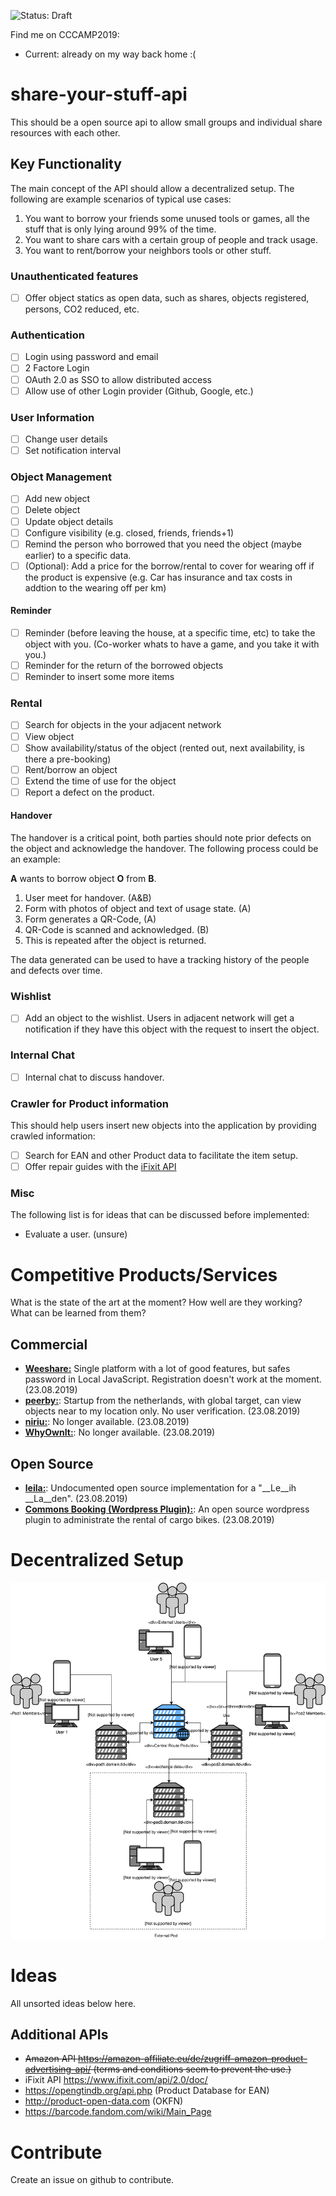 ![Status: Draft](https://img.shields.io/badge/Status-DRAFT-blue)

Find me on CCCAMP2019: 
- Current: already on my way back home :(

# share-your-stuff-api
This should be a open source api to allow small groups and individual share resources with each other.

## Key Functionality
The main concept of the API should allow a decentralized setup. The following are example scenarios of typical use cases:
1. You want to borrow your friends some unused tools or games, all the stuff that is only lying around 99% of the time.
2. You want to share cars with a certain group of people and track usage.
3. You want to rent/borrow your neighbors tools or other stuff.

### Unauthenticated features
- [ ] Offer object statics as open data, such as shares, objects registered, persons, CO2 reduced, etc.

### Authentication
- [ ] Login using password and email
- [ ] 2 Factore Login
- [ ] OAuth 2.0 as SSO to allow distributed access
- [ ] Allow use of other Login provider (Github, Google, etc.)

### User Information
- [ ] Change user details
- [ ] Set notification interval

### Object Management
- [ ] Add new object
- [ ] Delete object
- [ ] Update object details
- [ ] Configure visibility (e.g. closed, friends, friends+1)
- [ ] Remind the person who borrowed that you need the object (maybe earlier) to a specific data.
- [ ] (Optional): Add a price for the borrow/rental to cover for wearing off if the product is expensive (e.g. Car has insurance and tax costs in addtion to the wearing off per km)

#### Reminder
- [ ] Reminder (before leaving the house, at a specific time, etc) to take the object with you. (Co-worker whats to have a game, and you take it with you.)
- [ ] Reminder for the return of the borrowed objects
- [ ] Reminder to insert some more items

### Rental
- [ ] Search for objects in the your adjacent network
- [ ] View object
- [ ] Show availability/status of the object (rented out, next availability, is there a pre-booking)
- [ ] Rent/borrow an object
- [ ] Extend the time of use for the object
- [ ] Report a defect on the product.

#### Handover
The handover is a critical point, both parties should note prior defects on the object and acknowledge the handover. The following process could be an example:

__A__ wants to borrow object __O__ from __B__.
1. User meet for handover. (A&B)
2. Form with photos of object and text of usage state. (A)
3. Form generates a QR-Code, (A)
4. QR-Code is scanned and acknowledged. (B)
5. This is repeated after the object is returned.

The data generated can be used to have a tracking history of the people and defects over time.

### Wishlist
- [ ] Add an object to the wishlist. Users in adjacent network will get a notification if they have this object with the request to insert the object.

### Internal Chat
- [ ] Internal chat to discuss handover.

### Crawler for Product information
This should help users insert new objects into the application by providing crawled information:
- [ ] Search for EAN and other Product data to facilitate the item setup.
- [ ] Offer repair guides with the [iFixit API](https://www.ifixit.com/api/2.0/doc/)

### Misc
The following list is for ideas that can be discussed before implemented:
- Evaluate a user. (unsure)


# Competitive Products/Services
What is the state of the art at the moment? How well are they working? What can be learned from them?

## Commercial

- [__Weeshare:__](https://weeshare.com/app) Single platform with a lot of good features, but safes password in Local JavaScript. Registration doesn't work at the moment. (23.08.2019)
- [__peerby:__](https://www.peerby.com/one): Startup from the netherlands, with global target, can view objects near to my location only. No user verification. (23.08.2019)
- [__niriu:__](#url_unavailable): No longer available. (23.08.2019)
- [__WhyOwnIt:__](#url_unavailable): No longer available. (23.08.2019)

## Open Source
- [__leila:__](https://github.com/achimbo/leila/tree/master/leila): Undocumented open source implementation for a "__Le__ih __La__den". (23.08.2019)
- [__Commons Booking (Wordpress Plugin):__](https://github.com/wielebenwir/commons-booking): An open source wordpress plugin to administrate the rental of cargo bikes. (23.08.2019)

# Decentralized Setup
![Decentralized Setup](img/Decentralized-Setup.svg)



# Ideas
All unsorted ideas below here.

## Additional APIs
- <strike>Amazon API https://amazon-affiliate.eu/de/zugriff-amazon-product-advertising-api/ (terms and conditions seem to prevent the use.)</strike>
- iFixit API https://www.ifixit.com/api/2.0/doc/
- https://opengtindb.org/api.php (Product Database for EAN)
- http://product-open-data.com (OKFN)
- https://barcode.fandom.com/wiki/Main_Page

# Contribute
Create an issue on github to contribute.
